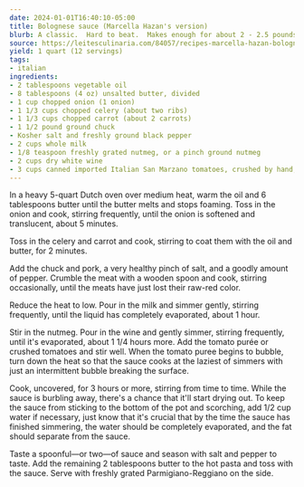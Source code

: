 ```yaml
---
date: 2024-01-01T16:40:10-05:00
title: Bolognese sauce (Marcella Hazan's version)
blurb: A classic.  Hard to beat.  Makes enough for about 2 - 2.5 pounds of pasta
source: https://leitesculinaria.com/84057/recipes-marcella-hazan-bolognese-sauce.html
yield: 1 quart (12 servings)
tags:
- italian
ingredients:
- 2 tablespoons vegetable oil
- 8 tablespoons (4 oz) unsalted butter, divided
- 1 cup chopped onion (1 onion)
- 1 1/3 cups chopped celery (about two ribs)
- 1 1/3 cups chopped carrot (about 2 carrots)
- 1 1/2 pound ground chuck
- Kosher salt and freshly ground black pepper
- 2 cups whole milk
- 1/8 teaspoon freshly grated nutmeg, or a pinch ground nutmeg
- 2 cups dry white wine
- 3 cups canned imported Italian San Marzano tomatoes, crushed by hand, with their juice
---
```


In a heavy 5-quart Dutch oven over medium heat, warm the oil and 6
tablespoons butter until the butter melts and stops foaming. Toss in the
onion and cook, stirring frequently, until the onion is softened and
translucent, about 5 minutes.

Toss in the celery and carrot and cook, stirring to coat them with the oil
and butter, for 2 minutes.

Add the chuck and pork, a very healthy pinch of salt, and a goodly amount of
pepper. Crumble the meat with a wooden spoon and cook, stirring
occasionally, until the meats have just lost their raw-red color.

Reduce the heat to low. Pour in the milk and simmer gently, stirring
frequently, until the liquid has completely evaporated, about 1 hour.

Stir in the nutmeg. Pour in the wine and gently simmer, stirring frequently,
until it's evaporated, about 1 1/4 hours more.  Add the tomato purée or
crushed tomatoes and stir well. When the tomato puree begins to bubble, turn
down the heat so that the sauce cooks at the laziest of simmers with just an
intermittent bubble breaking the surface.

Cook, uncovered, for 3 hours or more, stirring from time to time. While the
sauce is burbling away, there's a chance that it'll start drying out. To
keep the sauce from sticking to the bottom of the pot and scorching, add 1/2
cup water if necessary, just know that it's crucial that by the time the
sauce has finished simmering, the water should be completely evaporated, and
the fat should separate from the sauce.

Taste a spoonful—or two—of sauce and season with salt and pepper to
taste. Add the remaining 2 tablespoons butter to the hot pasta and toss with
the sauce. Serve with freshly grated Parmigiano-Reggiano on the side.
